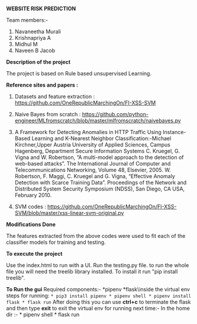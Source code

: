 __WEBSITE RISK PREDICTION__


Team members:-
1)	Navaneetha Murali
2)	Krishnapriya A
3) 	Midhul M
4)	Naveen B Jacob

__Description of the project__

The project is based on Rule based unsupervised Learning. 

__Reference sites and papers :__

1) Datasets and feature extraction : https://github.com/OneRepublicMarchingOn/FI-XSS-SVM

2) Naive Bayes from scratch : https://github.com/python-engineer/MLfromscratch/blob/master/mlfromscratch/naivebayes.py 

3) A Framework for Detecting Anomalies in HTTP Traffic Using Instance-Based Learning and K-Nearest Neighbor Classification:-Michael Kirchner,Upper Austria University of Applied Sciences, Campus Hagenberg, Department Secure Information Systems
C. Kruegel, G. Vigna and W. Robertson, “A multi-model approach to the detection of web-based attacks”. The International Journal of Computer and Telecommunications Networking, Volume 48, Elsevier, 2005.
W. Robertson, F. Maggi, C. Kruegel and G. Vigna, “Effective Anomaly
Detection with Scarce Training Data”. Proceedings of the Network and Distributed System Security Symposium (NDSS), San Diego, CA USA, February 2010.

4) SVM codes : https://github.com/OneRepublicMarchingOn/FI-XSS-SVM/blob/master/xss-linear-svm-original.py 

__Modifications Done__

The features extracted from the above codes were used to fit each of the classifier models for training and testing. 

__To execute the project__

Use the index.html to run with a UI.
Run the testing.py file.
to run the whole file you will need the treelib library installed. To install it run "pip install treelib".


__To Run the gui__
    Required components:-
        *pipenv
        *flask\\inside the virtual env
        steps for running:
        ```
            * pip3 install pipenv
            * pipenv shell
            * pipenv install flask
            * flask run
        ```
            After doing this you can use __ctrl+c__ to terminate the flask and then type __exit__ to exit the virtual env
            for running next time:- 
                In the home dir :-
                    * pipenv shell
                    * flask run
